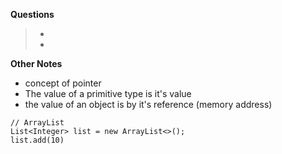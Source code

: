 **Questions**
> - 
> - 
**Other Notes**
- concept of pointer
- The value of a primitive type is it's value
- the value of an object is by it's reference (memory address)
```
// ArrayList
List<Integer> list = new ArrayList<>();
list.add(10)
```
